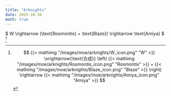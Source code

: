 ```yaml
---
title: "Arknights"
date: 2025-10-30
math: true
---
```


$ W \rightarrow (\text{Rosmontis} + \text{Blaze}) \rightarrow \text{Amiya} $ [^w-amiya]

[^w-amiya]: $$ {{< mathimg "/images/moe/arknights/W_icon.png" "W" >}} \xrightarrow{\text{合成}} \left( {{< mathimg "/images/moe/arknights/Rosmontis_icon.png" "Rosmontis" >}} + {{< mathimg "/images/moe/arknights/Blaze_icon.png" "Blaze" >}} \right) \rightarrow {{< mathimg "/images/moe/arknights/Amiya_icon.png" "Amiya" >}} $$